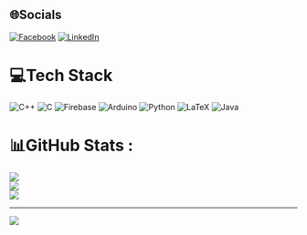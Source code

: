 
## 🌐Socials
[![Facebook](https://img.shields.io/badge/Facebook-%231877F2.svg?logo=Facebook&logoColor=white)](https://facebook.com/https://www.facebook.com/hoaiduong.tran.73/) [![LinkedIn](https://img.shields.io/badge/LinkedIn-%230077B5.svg?logo=linkedin&logoColor=white)](https://linkedin.com/in/https://www.linkedin.com/in/duong-tran-2a7935213?lipi=urn%3Ali%3Apage%3Ad_flagship3_profile_view_base_contact_details%3BSKdErRboTnWLjn8tAU1Kuw%3D%3D) 

# 💻Tech Stack
![C++](https://img.shields.io/badge/c++-%2300599C.svg?style=for-the-badge&logo=c%2B%2B&logoColor=white) ![C](https://img.shields.io/badge/c-%2300599C.svg?style=for-the-badge&logo=c&logoColor=white) ![Firebase](https://img.shields.io/badge/firebase-%23039BE5.svg?style=for-the-badge&logo=firebase) ![Arduino](https://img.shields.io/badge/-Arduino-00979D?style=for-the-badge&logo=Arduino&logoColor=white) ![Python](https://img.shields.io/badge/python-3670A0?style=for-the-badge&logo=python&logoColor=ffdd54) ![LaTeX](https://img.shields.io/badge/latex-%23008080.svg?style=for-the-badge&logo=latex&logoColor=white) ![Java](https://img.shields.io/badge/java-%23ED8B00.svg?style=for-the-badge&logo=java&logoColor=white)
# 📊GitHub Stats :
![](https://github-readme-stats.vercel.app/api?username=tranhoaiduong136&theme=gruvbox&hide_border=false&include_all_commits=false&count_private=false)<br/>
![](https://github-readme-streak-stats.herokuapp.com/?user=tranhoaiduong136&theme=gruvbox&hide_border=false)<br/>
![](https://github-readme-stats.vercel.app/api/top-langs/?username=tranhoaiduong136&theme=gruvbox&hide_border=false&include_all_commits=false&count_private=false&layout=compact)

---
[![](https://visitcount.itsvg.in/api?id=tranhoaiduong136&icon=0&color=0)](https://visitcount.itsvg.in)
